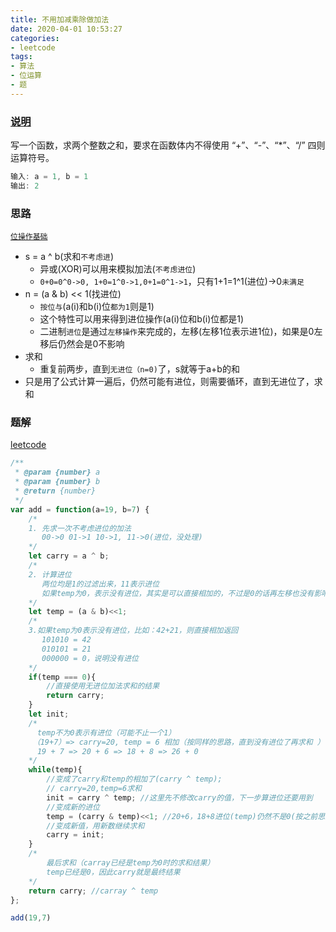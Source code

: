 ```yaml
---
title: 不用加减乘除做加法
date: 2020-04-01 10:53:27
categories:
- leetcode
tags:
- 算法
- 位运算
- 题
---
```


### [说明](https://leetcode-cn.com/problems/bu-yong-jia-jian-cheng-chu-zuo-jia-fa-lcof/)
写一个函数，求两个整数之和，要求在函数体内不得使用 “+”、“-”、“*”、“/” 四则运算符号。
```javascript
输入: a = 1, b = 1
输出: 2
```
<!-- more -->
### 思路
[`位操作基础`](/2020/03/23/shu-zu-zhong-shu-zi-chu-xian-de-ci-shu-lcof/#more)
* s = a ^ b(求和`不考虑进`)
    * 异或(XOR)可以用来模拟加法(`不考虑进位`)
    * `0+0=0^0->0, 1+0=1^0->1,0+1=0^1->1`，只有1+1=1^1(进位)->0`未满足`
* n = (a & b) << 1(找进位)
    * `按位与`(a(i)和b(i)位`都为1`则是1)
    * 这个特性可以用来得到进位操作(a(i)位和b(i)位都是1)
    * 二进制`进位`是通过`左移操作`来完成的，左移(左移1位表示进1位)，如果是0左移后仍然会是0不影响
* 求和
    * 重复前两步，直到`无进位（n=0)`了，s就等于a+b的和
* 只是用了公式计算一遍后，仍然可能有进位，则需要循环，直到无进位了，求和

### 题解
[leetcode](https://leetcode-cn.com/problems/bu-yong-jia-jian-cheng-chu-zuo-jia-fa-lcof/solution/wei-cao-zuo-chu-li-bu-yong-yun-suan-fu-qiu-he-by-l/)
```javascript
/**
 * @param {number} a
 * @param {number} b
 * @return {number}
 */
var add = function(a=19, b=7) {
    /*
    1. 先求一次不考虑进位的加法
       00->0 01->1 10->1, 11->0(进位，没处理)
    */
    let carry = a ^ b;
    /*
    2. 计算进位
       两位均是1的过滤出来，11表示进位
       如果temp为0，表示没有进位，其实是可以直接相加的，不过是0的话再左移也没有影响
    */
    let temp = (a & b)<<1;
    /*
    3.如果temp为0表示没有进位，比如：42+21，则直接相加返回
       101010 = 42
       010101 = 21
       000000 = 0，说明没有进位
    */
    if(temp === 0){
        //直接使用无进位加法求和的结果
        return carry;
    }
    let init;
    /*
      temp不为0表示有进位（可能不止一个1）
     （19+7）=> carry=20, temp = 6 相加（按同样的思路，直到没有进位了再求和 ）
      19 + 7 => 20 + 6 => 18 + 8 => 26 + 0
    */
    while(temp){
        //变成了carry和temp的相加了(carry ^ temp);
        // carry=20,temp=6求和
        init = carry ^ temp; //这里先不修改carry的值，下一步算进位还要用到
        //变成新的进位
        temp = (carry & temp)<<1; //20+6，18+8进位(temp)仍然不是0(按之前思路有进位，不能直接相加)
        //变成新值，用新数继续求和
        carry = init;
    }
    /*
        最后求和（carray已经是temp为0时的求和结果）
        temp已经是0，因此carry就是最终结果
    */
    return carry; //carray ^ temp 
};

add(19,7)
```



